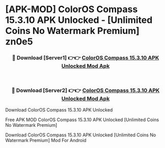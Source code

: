 # [APK-MOD] ColorOS Compass 15.3.10 APK Unlocked - [Unlimited Coins No Watermark Premium] zn0e5



<div align="center">
<h3>🔴 Download [Server1] 👉👉 <a href="https://momento.my/?title=ColorOS_Compass_15.3.10_APK_Unlocked">ColorOS Compass 15.3.10 APK Unlocked Mod Apk</a></h3><br>

<h3>🔴 Download [Server2] 👉👉 <a href="https://momento.my/?title=ColorOS_Compass_15.3.10_APK_Unlocked">ColorOS Compass 15.3.10 APK Unlocked Mod Apk</a></h3>
</div>



Download ColorOS Compass 15.3.10 APK Unlocked 

Free APK MOD ColorOS Compass 15.3.10 APK Unlocked [Unlimited Coins No Watermark Premium]

Download ColorOS Compass 15.3.10 APK Unlocked [Unlimited Coins No Watermark Premium] Mod For Android
